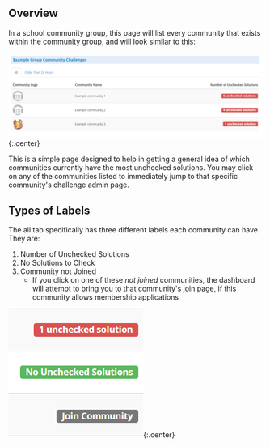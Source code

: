 ## Overview
In a school community group, this page will list every community that exists
within the community group, and will look similar to this:

![The All Tab](../../img/mycomm/all_tab.png){:.center}

This is a simple page designed to help in getting a general idea of which
communities currently have the most unchecked solutions. You may click on any
of the communities listed to immediately jump to that specific community's
challenge admin page.

## Types of Labels
The all tab specifically has three different labels each community can have.
They are:

1. Number of Unchecked Solutions
2. No Solutions to Check
3. Community not Joined
    - If you click on one of these *not joined* communities, the dashboard will
    attempt to bring you to that community's join page, if this community
    allows membership applications

![Labels in the All Tab](../../img/mycomm/all_tab_labels.png){:.center}
